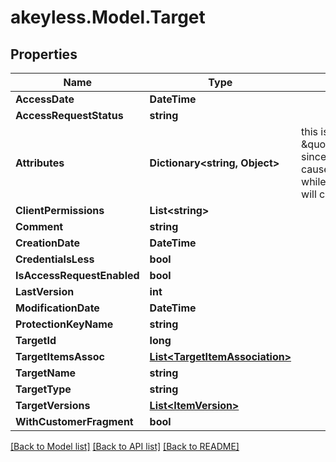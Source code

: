 # akeyless.Model.Target

## Properties

Name | Type | Description | Notes
------------ | ------------- | ------------- | -------------
**AccessDate** | **DateTime** |  | [optional] 
**AccessRequestStatus** | **string** |  | [optional] 
**Attributes** | **Dictionary&lt;string, Object&gt;** | this is not \&quot;omitempty\&quot; since an empty value causes no update while an empty map will clear the attributes | [optional] 
**ClientPermissions** | **List&lt;string&gt;** |  | [optional] 
**Comment** | **string** |  | [optional] 
**CreationDate** | **DateTime** |  | [optional] 
**CredentialsLess** | **bool** |  | [optional] 
**IsAccessRequestEnabled** | **bool** |  | [optional] 
**LastVersion** | **int** |  | [optional] 
**ModificationDate** | **DateTime** |  | [optional] 
**ProtectionKeyName** | **string** |  | [optional] 
**TargetId** | **long** |  | [optional] 
**TargetItemsAssoc** | [**List&lt;TargetItemAssociation&gt;**](TargetItemAssociation.md) |  | [optional] 
**TargetName** | **string** |  | [optional] 
**TargetType** | **string** |  | [optional] 
**TargetVersions** | [**List&lt;ItemVersion&gt;**](ItemVersion.md) |  | [optional] 
**WithCustomerFragment** | **bool** |  | [optional] 

[[Back to Model list]](../README.md#documentation-for-models) [[Back to API list]](../README.md#documentation-for-api-endpoints) [[Back to README]](../README.md)

